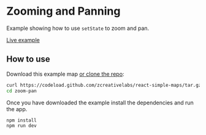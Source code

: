 
# Zooming and Panning

Example showing how to use `setState` to zoom and pan.

[Live example](https://www.react-simple-maps.io/zoom-pan)

## How to use

Download this example map [or clone the repo](https://github.com/zcreativelabs/react-simple-maps):

```bash
curl https://codeload.github.com/zcreativelabs/react-simple-maps/tar.gz/master | tar -xz --strip=2 react-simple-maps-master/examples/zoom-pan
cd zoom-pan
```

Once you have downloaded the example install the dependencies and run the app.

```bash
npm install
npm run dev
```
